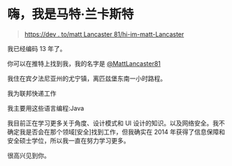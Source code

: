 # 嗨，我是马特·兰卡斯特

> [https://dev . to/matt Lancaster 81/hi-im-matt-Lancaster](https://dev.to/mattlancaster81/hi-im-matt-lancaster)

我已经编码 13 年了。

你可以在推特上找到我，我的名字是 [@MattLancaster81](https://twitter.com/MattLancaster81)

我住在宾夕法尼亚州的尤宁镇，离匹兹堡东南一小时路程。

我为联邦快递工作

我主要用这些语言编程:Java

我目前正在学习更多关于角度、设计模式和 UI 设计的知识。以及网络安全。我不确定我是否会在那个领域[安全]找到工作，但我确实在 2014 年获得了信息保障和安全硕士学位，所以我一直在努力学习更多。

很高兴见到你。